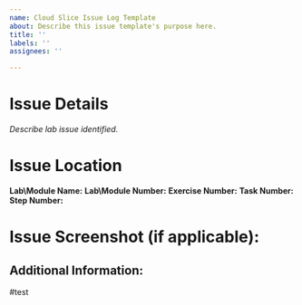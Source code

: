 ```yaml
---
name: Cloud Slice Issue Log Template
about: Describe this issue template's purpose here.
title: ''
labels: ''
assignees: ''

---
```


# Issue Details

*Describe lab issue identified.*

# Issue Location

**Lab\Module Name:**
**Lab\Module Number:**
**Exercise Number:**
**Task Number:**
**Step Number:**

# Issue Screenshot (if applicable):

## Additional Information:


#test
